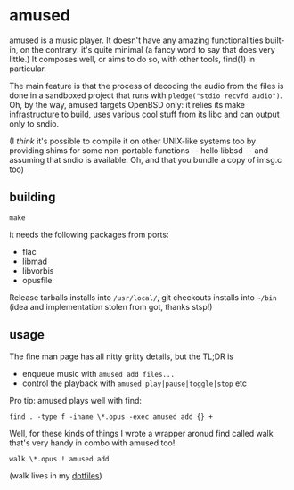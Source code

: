 # amused

amused is a music player.  It doesn't have any amazing functionalities
built-in, on the contrary: it's quite minimal (a fancy word to say
that does very little.)  It composes well, or aims to do so, with
other tools, find(1) in particular.

The main feature is that the process of decoding the audio from the
files is done in a sandboxed project that runs with `pledge("stdio
recvfd audio")`.  Oh, by the way, amused targets OpenBSD only: it
relies its make infrastructure to build, uses various cool stuff
from its libc and can output only to sndio.

(I *think* it's possible to compile it on other UNIX-like systems
too by providing shims for some non-portable functions -- hello
libbsd -- and assuming that sndio is available.  Oh, and that you
bundle a copy of imsg.c too)


## building

	make

it needs the following packages from ports:

 - flac
 - libmad
 - libvorbis
 - opusfile

Release tarballs installs into `/usr/local/`, git checkouts installs
into `~/bin` (idea and implementation stolen from got, thanks stsp!)


## usage

The fine man page has all nitty gritty details, but the TL;DR is

 - enqueue music with `amused add files...`
 - control the playback with `amused play|pause|toggle|stop` etc

Pro tip: amused plays well with find:

	find . -type f -iname \*.opus -exec amused add {} +

Well, for these kinds of things I wrote a wrapper aronud find called
walk that's very handy in combo with amused too!

	walk \*.opus ! amused add

(walk lives in my [dotfiles](//git.omarpolo.com/dotsnew))
